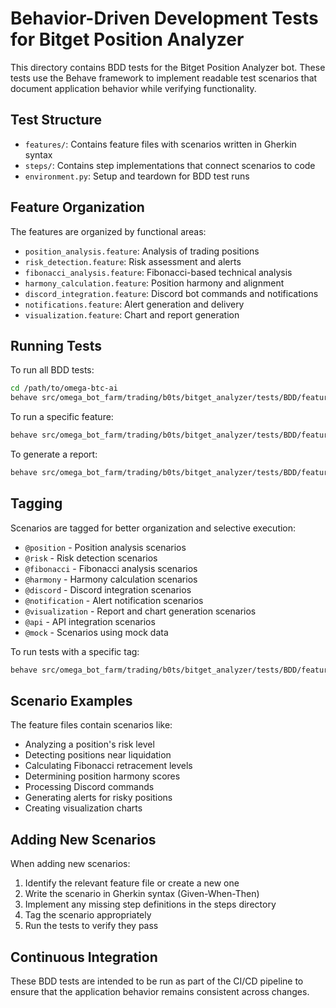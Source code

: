 # Behavior-Driven Development Tests for Bitget Position Analyzer

This directory contains BDD tests for the Bitget Position Analyzer bot. These tests use the Behave framework to implement readable test scenarios that document application behavior while verifying functionality.

## Test Structure

- `features/`: Contains feature files with scenarios written in Gherkin syntax
- `steps/`: Contains step implementations that connect scenarios to code
- `environment.py`: Setup and teardown for BDD test runs

## Feature Organization

The features are organized by functional areas:

- `position_analysis.feature`: Analysis of trading positions
- `risk_detection.feature`: Risk assessment and alerts
- `fibonacci_analysis.feature`: Fibonacci-based technical analysis
- `harmony_calculation.feature`: Position harmony and alignment
- `discord_integration.feature`: Discord bot commands and notifications
- `notifications.feature`: Alert generation and delivery
- `visualization.feature`: Chart and report generation

## Running Tests

To run all BDD tests:

```bash
cd /path/to/omega-btc-ai
behave src/omega_bot_farm/trading/b0ts/bitget_analyzer/tests/BDD/features/
```

To run a specific feature:

```bash
behave src/omega_bot_farm/trading/b0ts/bitget_analyzer/tests/BDD/features/position_analysis.feature
```

To generate a report:

```bash
behave src/omega_bot_farm/trading/b0ts/bitget_analyzer/tests/BDD/features/ -f html -o bdd_test_report.html
```

## Tagging

Scenarios are tagged for better organization and selective execution:

- `@position` - Position analysis scenarios
- `@risk` - Risk detection scenarios
- `@fibonacci` - Fibonacci analysis scenarios
- `@harmony` - Harmony calculation scenarios
- `@discord` - Discord integration scenarios
- `@notification` - Alert notification scenarios
- `@visualization` - Report and chart generation scenarios
- `@api` - API integration scenarios
- `@mock` - Scenarios using mock data

To run tests with a specific tag:

```bash
behave src/omega_bot_farm/trading/b0ts/bitget_analyzer/tests/BDD/features/ --tags=@risk
```

## Scenario Examples

The feature files contain scenarios like:

- Analyzing a position's risk level
- Detecting positions near liquidation
- Calculating Fibonacci retracement levels
- Determining position harmony scores
- Processing Discord commands
- Generating alerts for risky positions
- Creating visualization charts

## Adding New Scenarios

When adding new scenarios:

1. Identify the relevant feature file or create a new one
2. Write the scenario in Gherkin syntax (Given-When-Then)
3. Implement any missing step definitions in the steps directory
4. Tag the scenario appropriately
5. Run the tests to verify they pass

## Continuous Integration

These BDD tests are intended to be run as part of the CI/CD pipeline to ensure that the application behavior remains consistent across changes.
